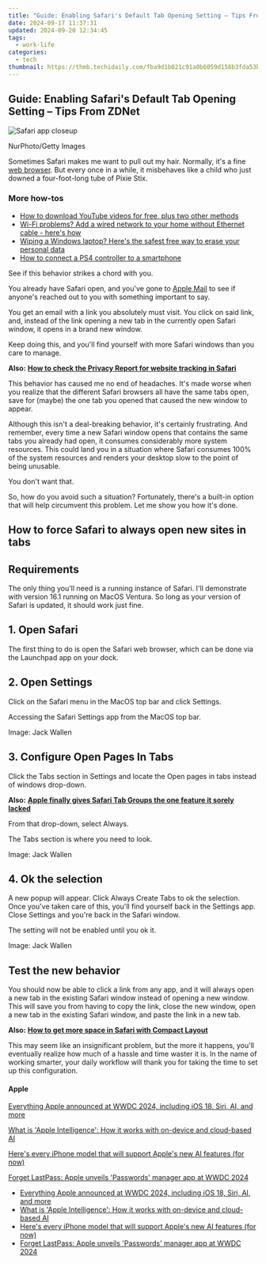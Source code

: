 ```yaml
---
title: "Guide: Enabling Safari's Default Tab Opening Setting – Tips From ZDNet"
date: 2024-09-17 11:37:31
updated: 2024-09-20 12:34:45
tags:
  - work-life
categories:
  - tech
thumbnail: https://thmb.techidaily.com/fba9d1b021c91a0b6059d158b3fda53b17a7a738b440e6aea613cee1fb4fd649.jpg
---
```


## Guide: Enabling Safari's Default Tab Opening Setting – Tips From ZDNet

![Safari app closeup](https://www.zdnet.com/a/img/resize/a260ff558009c7632ca7e4e5dbec1abf3d1cf29e/2023/02/02/a2db818c-b850-462a-b562-602e63ac646e/gettyimages-682270734.jpg?auto=webp&width=1280)

NurPhoto/Getty Images

Sometimes Safari makes me want to pull out my hair. Normally, it's a fine [web browser](https://www.zdnet.com/home-and-office/work-life/no-browser-is-perfect-whats-a-user-to-do/). But every once in a while, it misbehaves like a child who just downed a four-foot-long tube of Pixie Stix. 

### More how-tos

* [How to download YouTube videos for free, plus two other methods](https://www.zdnet.com/article/how-to-download-youtube-videos-for-free-plus-two-other-methods/)
* [Wi-Fi problems? Add a wired network to your home without Ethernet cable - here's how](https://www.zdnet.com/article/wi-fi-problems-how-to-add-a-wired-network-to-your-home-without-ethernet-cable/)
* [Wiping a Windows laptop? Here's the safest free way to erase your personal data](https://www.zdnet.com/article/wiping-a-windows-laptop-heres-the-safest-free-way-to-erase-your-personal-data/)
* [How to connect a PS4 controller to a smartphone](https://www.zdnet.com/article/how-to-connect-a-ps4-controller-to-a-smartphone/)

See if this behavior strikes a chord with you.

You already have Safari open, and you've gone to [Apple Mail](https://www.zdnet.com/home-and-office/work-life/how-to-create-rules-in-apple-mail-to-keep-from-missing-important-messages/) to see if anyone's reached out to you with something important to say.

You get an email with a link you absolutely must visit. You click on said link, and, instead of the link opening a new tab in the currently open Safari window, it opens in a brand new window. 

Keep doing this, and you'll find yourself with more Safari windows than you care to manage. 

**Also:** [**How to check the Privacy Report for website tracking in Safari**](https://www.zdnet.com/article/how-to-check-the-privacy-report-for-website-tracking-in-safari/)

This behavior has caused me no end of headaches. It's made worse when you realize that the different Safari browsers all have the same tabs open, save for (maybe) the one tab you opened that caused the new window to appear. 

Although this isn't a deal-breaking behavior, it's certainly frustrating. And remember, every time a new Safari window opens that contains the same tabs you already had open, it consumes considerably more system resources. This could land you in a situation where Safari consumes 100% of the system resources and renders your desktop slow to the point of being unusable.

You don't want that.

So, how do you avoid such a situation? Fortunately, there's a built-in option that will help circumvent this problem. Let me show you how it's done.

## How to force Safari to always open new sites in tabs 

## Requirements

The only thing you'll need is a running instance of Safari. I'll demonstrate with version 16.1 running on MacOS Ventura. So long as your version of Safari is updated, it should work just fine.

## 1\. Open Safari

The first thing to do is open the Safari web browser, which can be done via the Launchpad app on your dock.

## 2\. Open Settings

Click on the Safari menu in the MacOS top bar and click Settings.

Accessing the Safari Settings app from the MacOS top bar.

Image: Jack Wallen

## 3\. Configure Open Pages In Tabs

Click the Tabs section in Settings and locate the Open pages in tabs instead of windows drop-down. 

**Also:** [**Apple finally gives Safari Tab Groups the one feature it sorely lacked**](https://www.zdnet.com/article/apple-finally-gives-safari-tab-groups-the-one-feature-it-sorely-lacked/) 

From that drop-down, select Always. 

The Tabs section is where you need to look.

Image: Jack Wallen

## 4\. Ok the selection

A new popup will appear. Click Always Create Tabs to ok the selection. Once you've taken care of this, you'll find yourself back in the Settings app. Close Settings and you're back in the Safari window.

The setting will not be enabled until you ok it.

Image: Jack Wallen

## Test the new behavior

You should now be able to click a link from any app, and it will always open a new tab in the existing Safari window instead of opening a new window. This will save you from having to copy the link, close the new window, open a new tab in the existing Safari window, and paste the link in a new tab.

**Also:** [**How to get more space in Safari with Compact Layout**](https://www.zdnet.com/article/how-to-get-more-space-in-safari-with-the-compact-layout/)

This may seem like an insignificant problem, but the more it happens, you'll eventually realize how much of a hassle and time waster it is. In the name of working smarter, your daily workflow will thank you for taking the time to set up this configuration.

#### Apple

[Everything Apple announced at WWDC 2024, including iOS 18, Siri, AI, and more](https://www.zdnet.com/article/every-new-feature-apple-unveiled-for-iphone-ipad-mac-and-more-this-fall-including-ai/ "Everything Apple announced at WWDC 2024, including iOS 18, Siri, AI, and more")

[What is 'Apple Intelligence': How it works with on-device and cloud-based AI](https://www.zdnet.com/article/what-is-apple-intelligence-everything-to-know-about-ai-features-coming-to-iphones-macs-and-ipads/ "What is 'Apple Intelligence': How it works with on-device and cloud-based AI")

[Here's every iPhone model that will support Apple's new AI features (for now)](https://www.zdnet.com/article/ios-18-1-update-every-iphone-model-that-will-support-apples-new-ai-features-for-now/ "Here's every iPhone model that will support Apple's new AI features (for now)")

[Forget LastPass: Apple unveils 'Passwords' manager app at WWDC 2024](https://www.zdnet.com/article/forget-lastpass-apple-unveils-passwords-manager-app-at-wwdc-2024/ "Forget LastPass: Apple unveils 'Passwords' manager app at WWDC 2024")

* [Everything Apple announced at WWDC 2024, including iOS 18, Siri, AI, and more](https://www.zdnet.com/article/every-new-feature-apple-unveiled-for-iphone-ipad-mac-and-more-this-fall-including-ai/ "Everything Apple announced at WWDC 2024, including iOS 18, Siri, AI, and more")
* [What is 'Apple Intelligence': How it works with on-device and cloud-based AI](https://www.zdnet.com/article/what-is-apple-intelligence-everything-to-know-about-ai-features-coming-to-iphones-macs-and-ipads/ "What is 'Apple Intelligence': How it works with on-device and cloud-based AI")
* [Here's every iPhone model that will support Apple's new AI features (for now)](https://www.zdnet.com/article/ios-18-1-update-every-iphone-model-that-will-support-apples-new-ai-features-for-now/ "Here's every iPhone model that will support Apple's new AI features (for now)")
* [Forget LastPass: Apple unveils 'Passwords' manager app at WWDC 2024](https://www.zdnet.com/article/forget-lastpass-apple-unveils-passwords-manager-app-at-wwdc-2024/ "Forget LastPass: Apple unveils 'Passwords' manager app at WWDC 2024")

<ins class="adsbygoogle"
     style="display:block"
     data-ad-format="autorelaxed"
     data-ad-client="ca-pub-7571918770474297"
     data-ad-slot="1223367746"></ins>



<ins class="adsbygoogle"
     style="display:block"
     data-ad-client="ca-pub-7571918770474297"
     data-ad-slot="8358498916"
     data-ad-format="auto"
     data-full-width-responsive="true"></ins>
